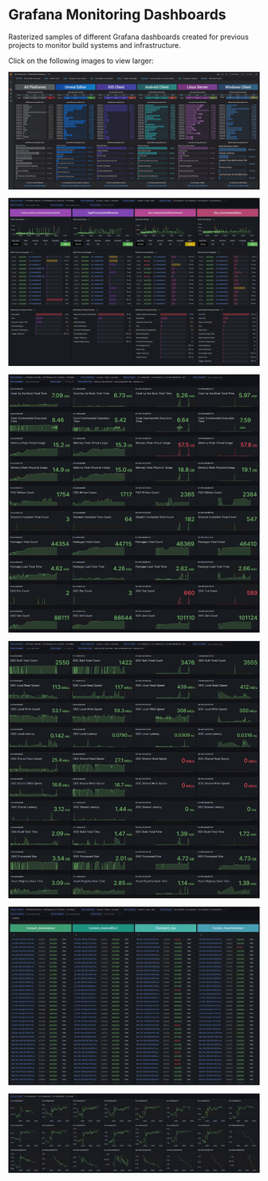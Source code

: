 # Grafana Monitoring Dashboards

Rasterized samples of different Grafana dashboards created for previous projects to monitor build systems and infrastructure. 

Click on the following images to view larger:

![Grafana_Dashboard_Sample_01](https://github.com/ravoian/grafana-monitoring-dashboards/blob/main/Grafana_Dashboard_Sample_01.jpg?raw=true)

![Grafana_Dashboard_Sample_02](https://github.com/ravoian/grafana-monitoring-dashboards/blob/main/Grafana_Dashboard_Sample_02.jpg?raw=true)

![Grafana_Dashboard_Sample_03](https://github.com/ravoian/grafana-monitoring-dashboards/blob/main/Grafana_Dashboard_Sample_03.jpg?raw=true)

![Grafana_Dashboard_Sample_04](https://github.com/ravoian/grafana-monitoring-dashboards/blob/main/Grafana_Dashboard_Sample_04.jpg?raw=true)

![Grafana_Dashboard_Sample_05](https://github.com/ravoian/grafana-monitoring-dashboards/blob/main/Grafana_Dashboard_Sample_05.jpg?raw=true)

![Grafana_Dashboard_Sample_06](https://github.com/ravoian/grafana-monitoring-dashboards/blob/main/Grafana_Dashboard_Sample_06.jpg?raw=true)
